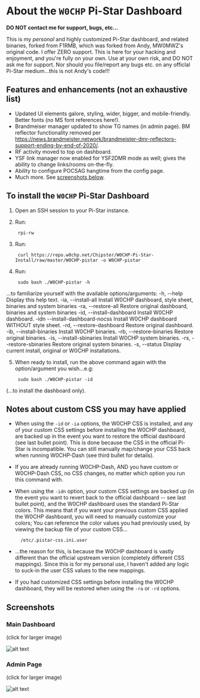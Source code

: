 #  About the `W0CHP` Pi-Star Dashboard

**DO NOT contact me for support, bugs, etc...**

This is my *personal* and highly customized Pi-Star dashboard, and related
binaries, forked from F1RMB, which was forked from Andy, MW0MWZ's original
code.  I offer ZERO support. This is here for your hacking and enjoyment, and
you're fully on your own. Use at your own risk, and DO NOT ask me for support.
Nor should you file/report any bugs etc. on any officlal Pi-Star medium...this
is not Andy's code!!!

## Features and enhancements (not an exhaustive list)

* Updated UI elements galore, styling, wider, bigger, and mobile-friendly. Better fonts (no MS font references here!).
* Brandmeiser manager updated to show TG names (in admin page). BM reflector
  functionality removed per <https://news.brandmeister.network/brandmeister-dmr-reflectors-support-ending-by-end-of-2020/>.
* RF activity moved to top on dashboard.
* YSF link manager now enabled for YSF2DMR mode as well; gives the ability to change links/rooms on-the-fly.
* Ability to configure POCSAG hangtime from the config page.
* Much more. See [screenshots below](#screenshots).

## To install the `W0CHP` Pi-Star Dashboard

1. Open an SSH session to your Pi-Star instance.

2. Run:

        rpi-rw

3. Run:

        curl https://repo.w0chp.net/Chipster/W0CHP-Pi-Star-Install/raw/master/W0CHP-pistar -o W0CHP-pistar

4. Run:

        sudo bash ./W0CHP-pistar -h
...to familiarize yourself with the available options/arguments:
        -h,   --help                     Display this help text.
        -ia,  --install-all              Install W0CHP dashboard, style sheet, binaries and system binaries
        -ra,  --restore-all              Restore original dashboard, binaries and system binaries
        -id,  --install-dashboard        Install W0CHP dashboard.
        -idn  --install-dashboard-nocss  Install W0CHP dashboard WITHOUT style sheet.
        -rd,  --restore-dashboard        Restore original dashboard.
        -ib,  --install-binaries         Install W0CHP binaries.
        -rb,  --restore-binaries         Restore original binaries.
        -is,  --install-sbinaries        Install W0CHP system binaries.
        -rs,  --restore-sbinaries        Restore original system binaries.
        -s,   --status                   Display current install, original or W0CHP installations.

5. When ready to install, run the above command again with the option/argument you wish...e.g:

        sudo bash ./W0CHP-pistar -id

(...to install the dashboard only).

## Notes about custom CSS you may have applied

* When using the `-id` or `-ia` options, the W0CHP CSS is installed, and any of your custom CSS settings
  before installing the W0CHP dashboard, are backed up in the event you want to restore the official dashboard
  (see last bullet point). This is done because the CSS in the official Pi-Star is incompatible. You can still
  manually map/change your CSS back when running W0CHP-Dash (see third bullet for details).
* If you are already running W0CHP-Dash, AND you have custom or W0CHP-Dash CSS, no CSS changes, no matter which
  option you run this command with.
* When using the `-idn` option, your custom CSS settings are backed up (in the event you want to revert back
  to the official dashboard -- see last bullet point), and the W0CHP dashboard uses the standard Pi-Star colors.
  This means that if you want your previous custom CSS applied the W0CHP dashboard, you will need to manually
  customize your colors; You can reference the color values you had previously used, by viewing the backup file of
  your custom CSS...

        /etc/.pistar-css.ini.user

* ...the reason for this, is because the W0CHP dashboard is vastly different than the official upstream version
  (completely different CSS mappings). Since this is for my personal use, I haven't added any logic to suck-in
  the user CSS values to the new mappings.
* If you had customized CSS settings before installing the W0CHP dashboard, they will be restored when
  using the `-ra` or `-rd` options.

## Screenshots

### Main Dashboard

(click for larger image)

![alt text](https://w0chp.net/img/W0CHP_Dash.png "W0CHP Dashboard")


### Admin Page

(click for larger image)

![alt text](https://w0chp.net/img/W0CHP_Admin.png "W0CHP Admin Page")

